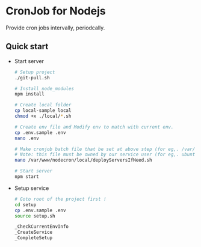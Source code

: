 # CronJob for Nodejs

Provide cron jobs intervally, periodcally.


## Quick start

- Start server

	```bash
	# Setup project
	./git-pull.sh

	# Install node_modules
	npm install

	# Create local folder
	cp local-sample local
	chmod +x ./local/*.sh

	# Create env file and Modify env to match with current env.
	cp .env.sample .env
	nano .env

	# Make cronjob batch file that be set at above step (for eg,. /var/www/nodecron/local/checkAndDeployServers.sh)
	# Note: this file must be owned by our service user (for eg,. ubuntu).
	nano /var/www/nodecron/local/deployServersIfNeed.sh

	# Start server
	npm start
	```


- Setup service

	```bash
	# Goto root of the project first !
	cd setup
	cp .env.sample .env
	source setup.sh

	_CheckCurrentEnvInfo
	_CreateService
	_CompleteSetup
	```
